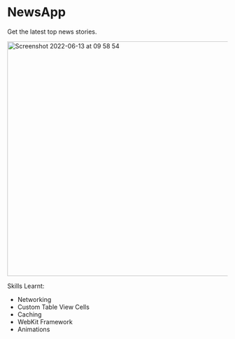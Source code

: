 # NewsApp

Get the latest top news stories.

<img width="536" alt="Screenshot 2022-06-13 at 09 58 54" src="https://user-images.githubusercontent.com/91250039/173307074-fec69499-0940-45a9-a9ea-a600c1765c27.png">

Skills Learnt:
- Networking
- Custom Table View Cells
- Caching
- WebKit Framework
- Animations
